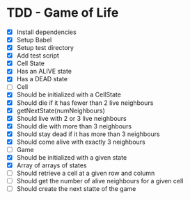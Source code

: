 # TDD - Game of Life

* [x] Install dependencies
* [x] Setup Babel
* [x] Setup test directory
* [x] Add test script
* [x] Cell State
 * [x] Has an ALIVE state
 * [x] Has a DEAD state
* [ ] Cell
 * [x] Should be initialized with a CellState
 * [x] Should die if it has fewer than 2 live neighbours
  * [x] getNextState(numNeighbours)
 * [x] Should live with 2 or 3 live neighbours
 * [x] Should die with more than 3 neighbours
 * [x] Should stay dead if it has more than 3 neighbours
 * [x] Should come alive with exactly 3 neighbours
* [ ] Game
 * [x] Should be initialized with a given state
  * [x] Array of arrays of states
 * [ ] Should retrieve a cell at a given row and column
 * [ ] Should get the number of alive neighbours for a given cell
 * [ ] Should create the next statte of the game
